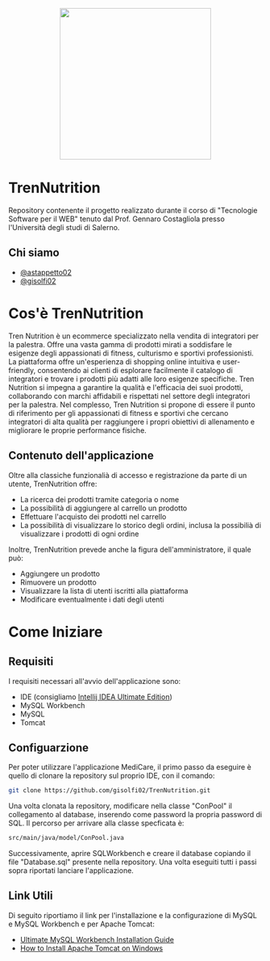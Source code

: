 <p align="center">
  <img src="https://github.com/gisolfi02/TrenNutrition/assets/114088374/1c3129de-5c3f-45db-9346-ec007004e4ed" style="width:300px">
</p>

# TrenNutrition
Repository contenente il progetto realizzato durante il corso di "Tecnologie Software per il WEB" tenuto dal Prof. Gennaro Costagliola presso l'Università degli studi di Salerno.
## Chi siamo
- [@astappetto02](https://github.com/Astappetto02)
- [@gisolfi02](https://github.com/gisolfi02)

# Cos'è TrenNutrition
Tren Nutrition è un ecommerce specializzato nella vendita di integratori per la palestra. Offre una vasta gamma di prodotti mirati a soddisfare le esigenze degli appassionati di fitness, culturismo e sportivi professionisti. La piattaforma offre un'esperienza di shopping online intuitiva e user-friendly, consentendo ai clienti di esplorare facilmente il catalogo di integratori e trovare i prodotti più adatti alle loro esigenze specifiche. Tren Nutrition si impegna a garantire la qualità e l'efficacia dei suoi prodotti, collaborando con marchi affidabili e rispettati nel settore degli integratori per la palestra. Nel complesso, Tren Nutrition si propone di essere il punto di riferimento per gli appassionati di fitness e sportivi che cercano integratori di alta qualità per raggiungere i propri obiettivi di allenamento e migliorare le proprie performance fisiche.

## Contenuto dell'applicazione
Oltre alla classiche funzionalià di accesso e registrazione da parte di un utente, TrenNutrition offre:
- La ricerca dei prodotti tramite categoria o nome
- La possibilità di aggiungere al carrello un prodotto
- Effettuare l'acquisto dei prodotti nel carrello
- La possibilità di visualizzare lo storico degli ordini, inclusa la possibilià di visualizzare i prodotti di ogni ordine

Inoltre, TrenNutrition prevede anche la figura dell'amministratore, il quale può:
- Aggiungere un prodotto
- Rimuovere un prodotto
- Visualizzare la lista di utenti iscritti alla piattaforma
- Modificare eventualmente i dati degli utenti

# Come Iniziare
## Requisiti
I requisiti necessari all'avvio dell'applicazione sono:
- IDE (consigliamo [Intellij IDEA Ultimate Edition](https://www.jetbrains.com/idea/))
- MySQL Workbench
- MySQL
- Tomcat

## Configuarzione
Per poter utilizzare l'applicazione MediCare, il primo passo da eseguire è quello di clonare la repository sul proprio IDE, con il comando:
```bash
git clone https://github.com/gisolfi02/TrenNutrition.git
```
Una volta clonata la repository, modificare nella classe "ConPool" il collegamento al database, inserendo come password la propria password di SQL. Il percorso per arrivare alla classe specficata è:
```bash
src/main/java/model/ConPool.java
```
Successivamente, aprire SQLWorkbench e creare il database copiando il file "Database.sql" presente nella repository. Una volta eseguiti tutti i passi sopra riportati lanciare l'applicazione.
## Link Utili
Di seguito riportiamo il link per l'installazione e la configurazione di MySQL e MySQL Workbench e per Apache Tomcat: 
- [Ultimate MySQL Workbench Installation Guide ](https://www.simplilearn.com/tutorials/mysql-tutorial/mysql-workbench-installation)
- [How to Install Apache Tomcat on Windows](https://phoenixnap.com/kb/install-tomcat-windows)
